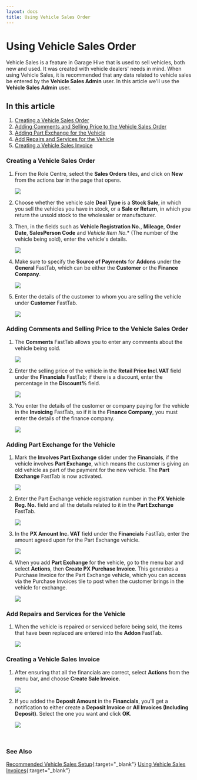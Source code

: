 ```yaml
---
layout: docs
title: Using Vehicle Sales Order
---
```


# Using Vehicle Sales Order
Vehicle Sales is a feature in Garage Hive that is used to sell vehicles, both new and used. It was created with vehicle dealers' needs in mind.
When using Vehicle Sales, it is recommended that any data related to vehicle sales be entered by the **Vehicle Sales Admin** user. In this article we'll use the **Vehicle Sales Admin** user.

## In this article
1. [Creating a Vehicle Sales Order](#creating-a-vehicle-sales-order)
2. [Adding Comments and Selling Price to the Vehicle Sales Order](#adding-comments-and-selling-price-to-the-vehicle-sales-order)
3. [Adding Part Exchange for the Vehicle](#adding-part-exchange-for-the-vehicle)
4. [Add Repairs and Services for the Vehicle](#add-repairs-and-services-for-the-vehicle)
5. [Creating a Vehicle Sales Invoice](#creating-a-vehicle-sales-invoice)

### Creating a Vehicle Sales Order
1. From the Role Centre, select the **Sales Orders** tiles, and click on **New** from the actions bar in the page that opens.

   ![](media/garagehive-vehicle-sales-order1.png)

2. Choose whether the vehicle sale **Deal Type** is a **Stock Sale**, in which you sell the vehicles you have in stock, or a **Sale or Return**, in which you return the unsold stock to the wholesaler or manufacturer.
3. Then, in the fields such as **Vehicle Registration No.**, **Mileage**, **Order Date**, **SalesPerson Code** and *Vehicle Item No.** (The number of the vehicle being sold), enter the vehicle's details.
   
   ![](media/garagehive-vehicle-sales-order2.png)

4. Make sure to specify the **Source of Payments** for **Addons** under the **General** FastTab, which can be either the **Customer** or the **Finance Company**.

   ![](media/garagehive-vehicle-sales-order3.png)

5. Enter the details of the customer to whom you are selling the vehicle under **Customer** FastTab.

   ![](media/garagehive-vehicle-sales-order4.png)

### Adding Comments and Selling Price to the Vehicle Sales Order
1. The **Comments** FastTab allows you to enter any comments about the vehicle being sold.

   ![](media/garagehive-vehicle-sales-order5.png)

2. Enter the selling price of the vehicle in the **Retail Price Incl.VAT** field under the **Financials** FastTab; if there is a discount, enter the percentage in the **Discount%** field.

   ![](media/garagehive-vehicle-sales-order6.png)

3. You enter the details of the customer or company paying for the vehicle in the **Invoicing** FastTab, so if it is the **Finance Company**, you must enter the details of the finance company.

   ![](media/garagehive-vehicle-sales-order11.png)

### Adding Part Exchange for the Vehicle
1. Mark the **Involves Part Exchange** slider under the **Financials**, if the vehicle involves **Part Exchange**, which means the customer is giving an old vehicle as part of the payment for the new vehicle. The **Part Exchange** FastTab is now activated.

   ![](media/garagehive-vehicle-sales-order7.png)

2. Enter the Part Exchange vehicle registration number in the **PX Vehicle Reg. No.** field and all the details related to it in the **Part Exchange** FastTab.

   ![](media/garagehive-vehicle-sales-order8.png)

3. In the **PX Amount Inc. VAT** field under the **Financials** FastTab, enter the amount agreed upon for the Part Exchange vehicle.

   ![](media/garagehive-vehicle-sales-order9.png)

4. When you add **Part Exchange** for the vehicle, go to the menu bar and select **Actions**, then **Create PX Purchase Invoice**. This generates a Purchase Invoice for the Part Exchange vehicle, which you can access via the Purchase Invoices tile to post when the customer brings in the vehicle for exchange.

   ![](media/garagehive-vehicle-sales-order12.png)

### Add Repairs and Services for the Vehicle
1. When the vehicle is repaired or serviced before being sold, the items that have been replaced are entered into the **Addon** FastTab.

   ![](media/garagehive-vehicle-sales-order10.png)

### Creating a Vehicle Sales Invoice
1. After ensuring that all the financials are correct, select **Actions** from the menu bar, and choose **Create Sale Invoice**.

   ![](media/garagehive-vehicle-sales-order13.png)

2. If you added the **Deposit Amount** in the **Financials**, you'll get a notification to either create a **Deposit Invoice** or **All Invoices (Including Deposit)**. Select the one you want and click **OK**.

   ![](media/garagehive-vehicle-sales-order14.png)


<br>

### **See Also**
[Recommended Vehicle Sales Setup](garagehive-vehicle-sales-setup.html){:target="_blank"}
[Using Vehicle Sales Invoices](garagehive-vehicle-sales-invoices.html){:target="_blank"}